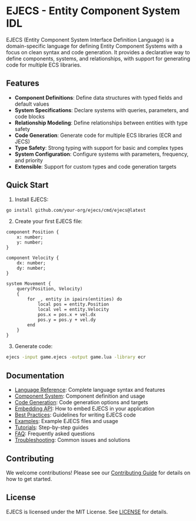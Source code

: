 # EJECS - Entity Component System IDL

EJECS (Entity Component System Interface Definition Language) is a domain-specific language for defining Entity Component Systems with a focus on clean syntax and code generation. It provides a declarative way to define components, systems, and relationships, with support for generating code for multiple ECS libraries.

## Features

- **Component Definitions**: Define data structures with typed fields and default values
- **System Specifications**: Declare systems with queries, parameters, and code blocks
- **Relationship Modeling**: Define relationships between entities with type safety
- **Code Generation**: Generate code for multiple ECS libraries (ECR and JECS)
- **Type Safety**: Strong typing with support for basic and complex types
- **System Configuration**: Configure systems with parameters, frequency, and priority
- **Extensible**: Support for custom types and code generation targets

## Quick Start

1. Install EJECS:
```bash
go install github.com/your-org/ejecs/cmd/ejecs@latest
```

2. Create your first EJECS file:
```ejecs
component Position {
    x: number;
    y: number;
}

component Velocity {
    dx: number;
    dy: number;
}

system Movement {
    query(Position, Velocity)
    {
        for _, entity in ipairs(entities) do
            local pos = entity.Position
            local vel = entity.Velocity
            pos.x = pos.x + vel.dx
            pos.y = pos.y + vel.dy
        end
    }
}
```

3. Generate code:
```bash
ejecs -input game.ejecs -output game.lua -library ecr
```

## Documentation

- [Language Reference](Language-Reference.md): Complete language syntax and features
- [Component System](Component-System.md): Component definition and usage
- [Code Generation](Code-Generation.md): Code generation options and targets
- [Embedding API](Embedding-API.md): How to embed EJECS in your application
- [Best Practices](Best-Practices.md): Guidelines for writing EJECS code
- [Examples](Examples.md): Example EJECS files and usage
- [Tutorials](Tutorials.md): Step-by-step guides
- [FAQ](FAQ.md): Frequently asked questions
- [Troubleshooting](Troubleshooting.md): Common issues and solutions

## Contributing

We welcome contributions! Please see our [Contributing Guide](Contributing.md) for details on how to get started.

## License

EJECS is licensed under the MIT License. See [LICENSE](LICENSE) for details. 